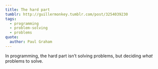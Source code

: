 ```yaml
---
title: The hard part
tumblr: http://guillermonkey.tumblr.com/post/3254039230
tags:
  - programming
  - problem-solving
  - problems
quote:
  author: Paul Graham
---
```


In programming, the hard part isn’t solving problems, but deciding *what* problems to solve.
